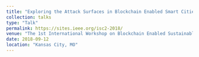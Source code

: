 ```yaml
---
title: "Exploring the Attack Surfaces in Blockchain Enabled Smart Cities"
collection: talks
type: "Talk"
permalink: https://sites.ieee.org/isc2-2018/
venue: "The 1st International Workshop on Blockchain Enabled Sustainable Smart Cities"
date: 2018-09-12
location: "Kansas City, MO"
---
```



